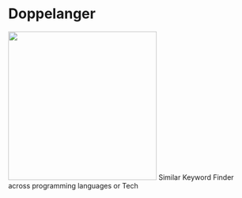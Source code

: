 # Doppelanger
<img src="https://user-images.githubusercontent.com/10369528/100089469-1444f380-2e95-11eb-9094-e18d31f0dab8.png" width="300">
Similar Keyword Finder across programming languages or Tech
